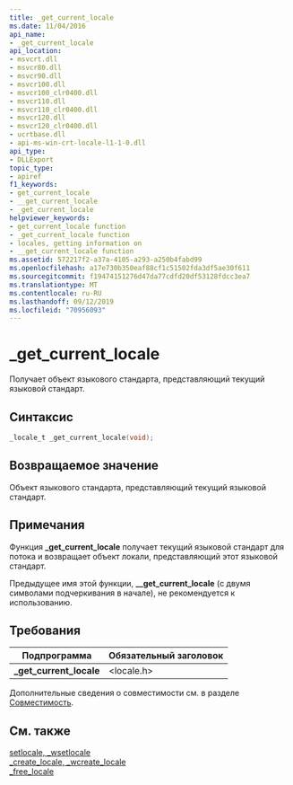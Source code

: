 ```yaml
---
title: _get_current_locale
ms.date: 11/04/2016
api_name:
- _get_current_locale
api_location:
- msvcrt.dll
- msvcr80.dll
- msvcr90.dll
- msvcr100.dll
- msvcr100_clr0400.dll
- msvcr110.dll
- msvcr110_clr0400.dll
- msvcr120.dll
- msvcr120_clr0400.dll
- ucrtbase.dll
- api-ms-win-crt-locale-l1-1-0.dll
api_type:
- DLLExport
topic_type:
- apiref
f1_keywords:
- get_current_locale
- __get_current_locale
- _get_current_locale
helpviewer_keywords:
- get_current_locale function
- _get_current_locale function
- locales, getting information on
- __get_current_locale function
ms.assetid: 572217f2-a37a-4105-a293-a250b4fabd99
ms.openlocfilehash: a17e730b350eaf88cf1c51502fda3df5ae30f611
ms.sourcegitcommit: f19474151276d47da77cdfd20df53128fdcc3ea7
ms.translationtype: MT
ms.contentlocale: ru-RU
ms.lasthandoff: 09/12/2019
ms.locfileid: "70956093"
---
```

# <a name="_get_current_locale"></a>_get_current_locale

Получает объект языкового стандарта, представляющий текущий языковой стандарт.

## <a name="syntax"></a>Синтаксис

```C
_locale_t _get_current_locale(void);
```

## <a name="return-value"></a>Возвращаемое значение

Объект языкового стандарта, представляющий текущий языковой стандарт.

## <a name="remarks"></a>Примечания

Функция **_get_current_locale** получает текущий языковой стандарт для потока и возвращает объект локали, представляющий этот языковой стандарт.

Предыдущее имя этой функции, **__get_current_locale** (с двумя символами подчеркивания в начале), не рекомендуется к использованию.

## <a name="requirements"></a>Требования

|Подпрограмма|Обязательный заголовок|
|-------------|---------------------|
|**_get_current_locale**|\<locale.h>|

Дополнительные сведения о совместимости см. в разделе [Совместимость](../../c-runtime-library/compatibility.md).

## <a name="see-also"></a>См. также

[setlocale, _wsetlocale](setlocale-wsetlocale.md)<br/>
[_create_locale, _wcreate_locale](create-locale-wcreate-locale.md)<br/>
[_free_locale](free-locale.md)<br/>
